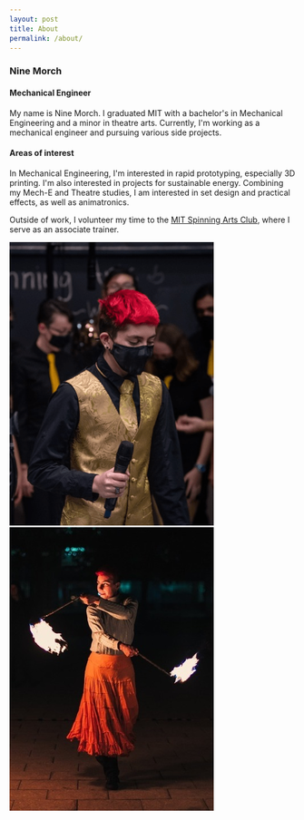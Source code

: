 ```yaml
---
layout: post
title: About
permalink: /about/
---
```





### Nine Morch
#### Mechanical Engineer

My name is Nine Morch. I graduated MIT with a bachelor's in Mechanical Engineering and a minor in theatre arts. Currently, I'm working as a mechanical engineer and pursuing various side projects. 

#### Areas of interest
In Mechanical Engineering, I'm interested in rapid prototyping, especially 3D printing. I'm also interested in projects for sustainable energy. 
Combining my Mech-E and Theatre studies, I am interested in set design and practical effects, as well as animatronics. 

Outside of work, I volunteer my time to the <a href="spinning-arts@mit.edu" >MIT Spinning Arts Club</a>, where I serve as an associate trainer.

![Photo of Nine in gold and black concert dress holding microphone](assets/img/fugues-small.png) ![Photo of Nine performing fire-spinning](assets/img/spinningarts-small.jpg)

